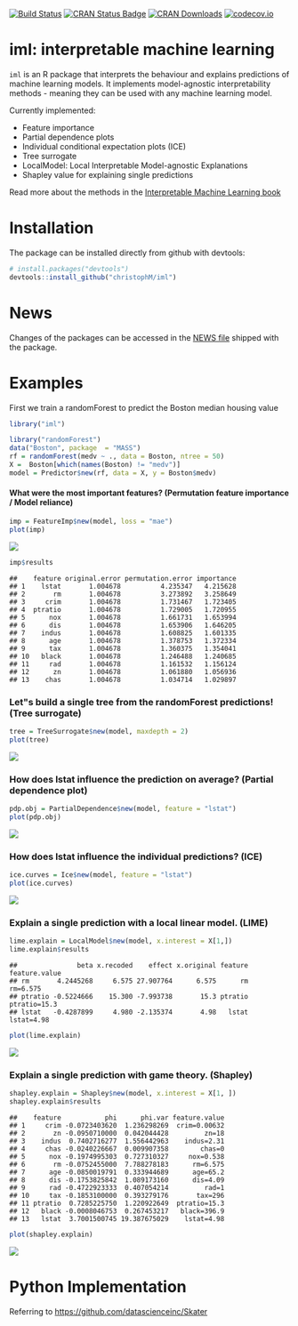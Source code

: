 
[![Build Status](https://travis-ci.org/christophM/iml.svg?branch=master)](https://travis-ci.org/christophM/iml) [![CRAN Status Badge](http://www.r-pkg.org/badges/version/iml)](https://CRAN.R-project.org/package=iml) [![CRAN Downloads](http://cranlogs.r-pkg.org/badges/grand-total/iml)](https://cran.rstudio.com/web/packages/iml/index.html) [![codecov.io](https://codecov.io/github/christophM/iml/coverage.svg?branch=master)](https://codecov.io/github/christophM/iml?branch=master)

iml: interpretable machine learning
===================================

`iml` is an R package that interprets the behaviour and explains predictions of machine learning models. It implements model-agnostic interpretability methods - meaning they can be used with any machine learning model.

Currently implemented:

-   Feature importance
-   Partial dependence plots
-   Individual conditional expectation plots (ICE)
-   Tree surrogate
-   LocalModel: Local Interpretable Model-agnostic Explanations
-   Shapley value for explaining single predictions

Read more about the methods in the [Interpretable Machine Learning book](https://christophm.github.io/interpretable-ml-book/agnostic.html)

Installation
============

The package can be installed directly from github with devtools:

``` r
# install.packages("devtools")
devtools::install_github("christophM/iml")
```

News
====

Changes of the packages can be accessed in the [NEWS file](https://github.com/christophM/iml/blob/master/NEWS.md) shipped with the package.

Examples
========

First we train a randomForest to predict the Boston median housing value

``` r
library("iml")

library("randomForest")
data("Boston", package  = "MASS")
rf = randomForest(medv ~ ., data = Boston, ntree = 50)
X =  Boston[which(names(Boston) != "medv")]
model = Predictor$new(rf, data = X, y = Boston$medv)
```

#### What were the most important features? (Permutation feature importance / Model reliance)

``` r
imp = FeatureImp$new(model, loss = "mae")
plot(imp)
```

![](README_files/figure-markdown_github/unnamed-chunk-3-1.png)

``` r
imp$results
```

    ##    feature original.error permutation.error importance
    ## 1    lstat       1.004678          4.235347   4.215628
    ## 2       rm       1.004678          3.273892   3.258649
    ## 3     crim       1.004678          1.731467   1.723405
    ## 4  ptratio       1.004678          1.729005   1.720955
    ## 5      nox       1.004678          1.661731   1.653994
    ## 6      dis       1.004678          1.653906   1.646205
    ## 7    indus       1.004678          1.608825   1.601335
    ## 8      age       1.004678          1.378753   1.372334
    ## 9      tax       1.004678          1.360375   1.354041
    ## 10   black       1.004678          1.246488   1.240685
    ## 11     rad       1.004678          1.161532   1.156124
    ## 12      zn       1.004678          1.061880   1.056936
    ## 13    chas       1.004678          1.034714   1.029897

### Let"s build a single tree from the randomForest predictions! (Tree surrogate)

``` r
tree = TreeSurrogate$new(model, maxdepth = 2)
plot(tree)
```

![](README_files/figure-markdown_github/unnamed-chunk-4-1.png)

### How does lstat influence the prediction on average? (Partial dependence plot)

``` r
pdp.obj = PartialDependence$new(model, feature = "lstat")
plot(pdp.obj)
```

![](README_files/figure-markdown_github/unnamed-chunk-5-1.png)

### How does lstat influence the individual predictions? (ICE)

``` r
ice.curves = Ice$new(model, feature = "lstat")
plot(ice.curves) 
```

![](README_files/figure-markdown_github/unnamed-chunk-6-1.png)

### Explain a single prediction with a local linear model. (LIME)

``` r
lime.explain = LocalModel$new(model, x.interest = X[1,])
lime.explain$results
```

    ##               beta x.recoded    effect x.original feature feature.value
    ## rm       4.2445268     6.575 27.907764      6.575      rm      rm=6.575
    ## ptratio -0.5224666    15.300 -7.993738       15.3 ptratio  ptratio=15.3
    ## lstat   -0.4287899     4.980 -2.135374       4.98   lstat    lstat=4.98

``` r
plot(lime.explain)
```

![](README_files/figure-markdown_github/unnamed-chunk-7-1.png)

### Explain a single prediction with game theory. (Shapley)

``` r
shapley.explain = Shapley$new(model, x.interest = X[1, ])
shapley.explain$results
```

    ##    feature           phi      phi.var feature.value
    ## 1     crim -0.0723403620  1.236298269  crim=0.00632
    ## 2       zn -0.0950710000  0.042044428         zn=18
    ## 3    indus  0.7402716277  1.556442963    indus=2.31
    ## 4     chas -0.0240226667  0.009907358        chas=0
    ## 5      nox -0.1974995303  0.727310327     nox=0.538
    ## 6       rm -0.0752455000  7.788278183      rm=6.575
    ## 7      age -0.0850019791  0.333944689      age=65.2
    ## 8      dis -0.1753825842  1.089173160      dis=4.09
    ## 9      rad -0.4722923333  0.407054214         rad=1
    ## 10     tax -0.1853100000  0.393279176       tax=296
    ## 11 ptratio  0.7285225750  1.220922649  ptratio=15.3
    ## 12   black -0.0008046753  0.267453217   black=396.9
    ## 13   lstat  3.7001500745 19.387675029    lstat=4.98

``` r
plot(shapley.explain)
```

![](README_files/figure-markdown_github/unnamed-chunk-8-1.png)

Python Implementation
=====================

Referring to <https://github.com/datascienceinc/Skater>
